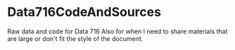 # Data716CodeAndSources
Raw data and code for Data 716
Also for when I need to share materials that are large or don't fit the style of the document.
